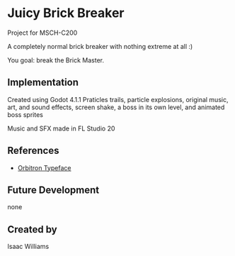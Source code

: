 # Juicy Brick Breaker

Project for MSCH-C200

A completely normal brick breaker with nothing extreme at all :)

You goal: break the Brick Master.

## Implementation

Created using Godot 4.1.1
Praticles trails, particle explosions, original music, art, and sound effects, screen shake, a boss in its own level, and animated boss sprites

Music and SFX made in FL Studio 20

## References

* [Orbitron Typeface](https://www.theleagueofmoveabletype.com/orbitron)

## Future Development
none

## Created by
Isaac Williams
